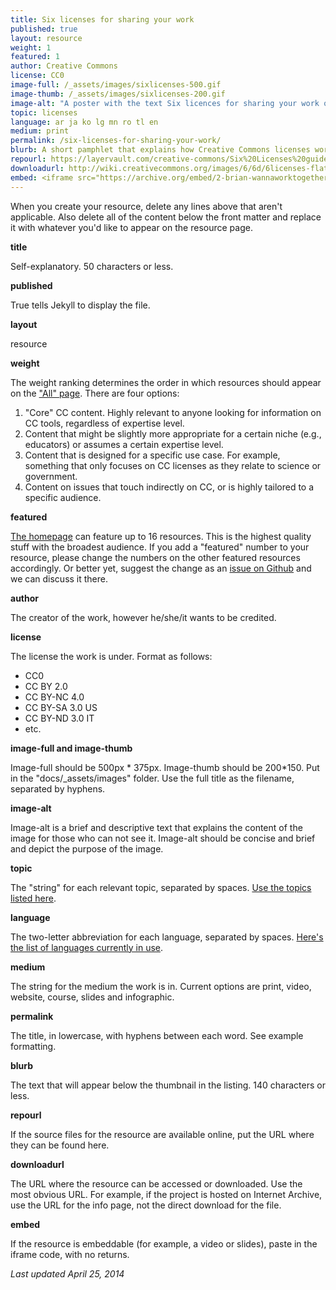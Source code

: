 ```yaml
---
title: Six licenses for sharing your work
published: true
layout: resource
weight: 1
featured: 1
author: Creative Commons
license: CC0
image-full: /_assets/images/sixlicenses-500.gif
image-thumb: /_assets/images/sixlicenses-200.gif
image-alt: "A poster with the text Six licences for sharing your work on a green background"
topic: licenses
language: ar ja ko lg mn ro tl en
medium: print
permalink: /six-licenses-for-sharing-your-work/
blurb: A short pamphlet that explains how Creative Commons licenses work.
repourl: https://layervault.com/creative-commons/Six%20Licenses%20guide
downloadurl: http://wiki.creativecommons.org/images/6/6d/6licenses-flat.pdf
embed: <iframe src="https://archive.org/embed/2-brian-wannaworktogether" width="640" height="480" frameborder="0" webkitallowfullscreen="true" mozallowfullscreen="true" allowfullscreen></iframe>
---
```


When you create your resource, delete any lines above that aren't applicable. Also delete all of the content below the front matter and replace it with whatever you'd like to appear on the resource page.

**title**

Self-explanatory. 50 characters or less.

**published**

True tells Jekyll to display the file.

**layout**

resource

**weight**

The weight ranking determines the order in which resources should appear on the ["All" page](http://resources.creativecommons.org/all/). There are four options:

1. "Core" CC content. Highly relevant to anyone looking for information on CC tools, regardless of expertise level.
2. Content that might be slightly more appropriate for a certain niche (e.g., educators) or assumes a certain expertise level.
3. Content that is designed for a specific use case. For example, something that only focuses on CC licenses as they relate to science or government.
4. Content on issues that touch indirectly on CC, or is highly tailored to a specific audience.

**featured**

[The homepage](http://resources.creativecommons.org/) can feature up to 16 resources. This is the highest quality stuff with the broadest audience. If you add a "featured" number to your resource, please change the numbers on the other featured resources accordingly. Or better yet, suggest the change as an [issue on Github](https://github.com/creativecommons/cc-resource-archive/issues) and we can discuss it there.

**author**

The creator of the work, however he/she/it wants to be credited.

**license**

The license the work is under. Format as follows:

- CC0
- CC BY 2.0
- CC BY-NC 4.0
- CC BY-SA 3.0 US
- CC BY-ND 3.0 IT
- etc.

**image-full and image-thumb**

Image-full should be 500px * 375px. Image-thumb should be 200*150. Put in the "docs/_assets/images" folder. Use the full title as the filename, separated by hyphens.

**image-alt**

Image-alt is a brief and descriptive text that explains the content of the image for those who can not see it. Image-alt should be concise and brief and depict the purpose of the image.

**topic**

The "string" for each relevant topic, separated by spaces. [Use the topics listed here](https://github.com/creativecommons/cc-resource-archive/blob/gh-pages/_data/topics.yml).

**language**

The two-letter abbreviation for each language, separated by spaces. [Here's the list of languages currently in use](https://github.com/creativecommons/cc-resource-archive/blob/gh-pages/_data/languages.yml).

**medium**

The string for the medium the work is in. Current options are print, video, website, course, slides and infographic.

**permalink**

The title, in lowercase, with hyphens between each word. See example formatting.

**blurb**

The text that will appear below the thumbnail in the listing. 140 characters or less.

**repourl**

If the source files for the resource are available online, put the URL where they can be found here.

**downloadurl**

The URL where the resource can be accessed or downloaded. Use the most obvious URL. For example, if the project is hosted on Internet Archive, use the URL for the info page, not the direct download for the file.

**embed**

If the resource is embeddable (for example, a video or slides), paste in the iframe code, with no returns.

*Last updated April 25, 2014*
